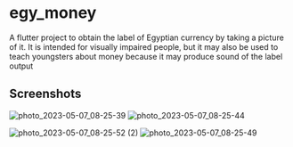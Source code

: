# egy_money

A flutter project to obtain the label of Egyptian currency by taking a picture of it. It is intended for visually impaired people, but it may also be used to teach youngsters about money because it may produce sound of the label output

## Screenshots
![photo_2023-05-07_08-25-39](https://user-images.githubusercontent.com/132380815/236659456-feecba81-4916-4118-b268-3988cd7c25d9.jpg) ![photo_2023-05-07_08-25-44](https://user-images.githubusercontent.com/132380815/236659471-b8322d3b-a47d-4e95-a09f-4475fcc0ef8a.jpg)

![photo_2023-05-07_08-25-52 (2)](https://user-images.githubusercontent.com/132380815/236659484-a93ef386-6b6e-4236-a31a-37bc7800063b.jpg)  ![photo_2023-05-07_08-25-49](https://user-images.githubusercontent.com/132380815/236659512-a7b7e5e0-b0d8-4559-aae7-f25dd558a21e.jpg)



